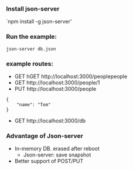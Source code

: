### Install json-server
`npm install -g json-server'

### Run the example:
`json-server db.json`

### example routes:
- GET hGET http://localhost:3000/peoplepeople
- GET http://localhost:3000/people/1
- PUT http://localhost:3000/people
```
{
	"name": "Tom"
}
```
- GET http://localhost:3000/db


### Advantage of Json-server
- In-memory DB. erased after reboot
	- Json-server: save snapshot
- Better support of POST/PUT